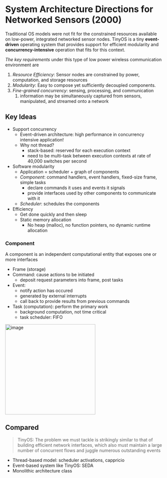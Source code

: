 # System Architecture Directions for Networked Sensors (2000)
Traditional OS models were not fit for the constrained resources available on low-power, integrated networked sensor nodes. TinyOS is a tiny **event-driven** operating system that provides support for efficient modularity and **concurrency-intensive** operation that fits for this context. 

_The key requirements_ under this type of low power wireless communication environment are
1. _Resource Efficiency_: Sensor nodes are constrained by power, computation, and storage resources
2. _Modularity_: Easy to compose yet sufficiently decoupled components.
3. _Fine-grained concurrency_: sensing, processing, and communication
    1. information may be simultaneously captured from sensors, manipulated, and streamed onto a network 


## Key Ideas 
* Support concurrency
    * Event-driven architecture: high performance in concurrency intensive application! 
    * Why not thread?
       * stack-based: reserved for each execution context
       * need to be multi-task between execution contexts at rate of 40,000 switches per second  
* Software modularity
    *  Application = scheduler + graph of components
    *  _Component_: command handlers, event handlers, fixed-size frame, simple tasks
        * declare commands it uses and events it signals
        * provide interfaces used by other components to communicate with it  
    *  _Scheduler_: schedules the components 
*  Efficiency
    *  Get done quickly and then sleep
    *  Static memory allocation
        *  No heap (malloc), no function pointers, no dynamic runtime allocation    

### Component
A component is an independent computational entity that exposes one or more interfaces 

* Frame (storage) 
* Command: cause actions to be initiated 
   * deposit request parameters into frame, post tasks 
* Event: 
   * notify action has occured
   * generated by external interrupts
   * call back to provide results from previous commands 
* Task (computation): perform the primary work
   * background computation, not time critical 
   * task scheduler: FIFO  

<img width="288" alt="image" src="https://github.com/lynnliu030/os-prelim/assets/39693493/2ecada51-d8c0-4aa5-af93-26958388d6d5">


## Compared 
> TinyOS: The problem we must tackle is strikingly similar to that of building efficient network interfaces, which also must maintain a large number of concurrent flows and juggle numerous outstanding events

* Thread-based model: scheduler activations, cappricio
* Event-based system like TinyOS: SEDA
* Monolithic architecture class 

